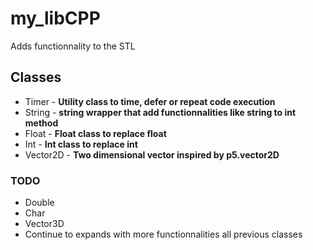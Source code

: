 # my_libCPP

Adds functionnality to the STL

## Classes

* Timer - **Utility class to time, defer or repeat code execution**
* String - **string wrapper that add functionnalities like string to int method**
* Float - **Float class to replace float**
* Int - **Int class to replace int**
* Vector2D - **Two dimensional vector inspired by p5.vector2D**

### TODO

* Double
* Char
* Vector3D
* Continue to expands with more functionnalities all previous classes
